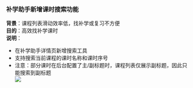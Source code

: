 ### 补学助手新增课时搜索功能
**背景**：课程列表滑动效率低，找补学或复习不方便  
**目的**：高效找补学课时  
**说明**：
- 在补学助手详情页新增搜索工具
- 支持搜索当前课程的课时名称和课时序号
- 注意：部分课时在后台配置了主/副标题时，课程列表仅展示副标题，因此只能搜索到副标题  
![](https://static.dingtalk.com/media/lALPM3kEKqqwgLTNBljNDVY_3414_1624.png_810x10000.jpg?bizType=report)